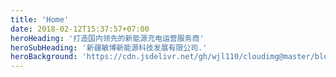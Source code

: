 ```yaml
---
title: 'Home'
date: 2018-02-12T15:37:57+07:00
heroHeading: '打造国内领先的新能源充电运营服务商'
heroSubHeading: '新疆敏博新能源科技发展有限公司.'
heroBackground: 'https://cdn.jsdelivr.net/gh/wjl110/cloudimg@master/blog/米东区·米古里.png'
---
```


